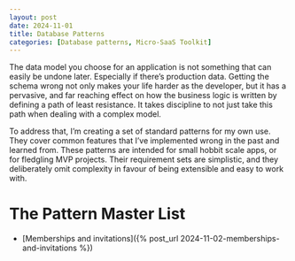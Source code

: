 ```yaml
---
layout: post
date: 2024-11-01
title: Database Patterns
categories: [Database patterns, Micro-SaaS Toolkit]
---
```


The data model you choose for an application is not something that can easily be undone later. Especially if there’s production data. Getting the schema wrong not only makes your life harder as the developer, but it has a pervasive, and far reaching effect on how the business logic is written by defining a path of least resistance. It takes discipline to not just take this path when dealing with a complex model.

To address that, I’m creating a set of standard patterns for my own use. They cover common features that I’ve implemented wrong in the past and learned from.
These patterns are intended for small hobbit scale apps, or for fledgling MVP projects. Their requirement sets are simplistic, and they deliberately omit complexity in favour of being extensible and easy to work with.

# The Pattern Master List

- [Memberships and invitations]({% post_url 2024-11-02-memberships-and-invitations %})
